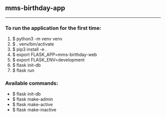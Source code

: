 ## mms-birthday-app
----
### To run the application for the first time:
1. $ python3 -m venv venv
2. $ . venv/bin/activate
3. $ pip3 install -e .
4. $ export FLASK_APP=mms-birthday-web
5. $ export FLASK_ENV=development
6. $ flask init-db
7. $ flask run

### Available commands:
* $ flask init-db
* $ flask make-admin <username>
* $ flask make-active <username>
* $ flask make-inactive <username>
